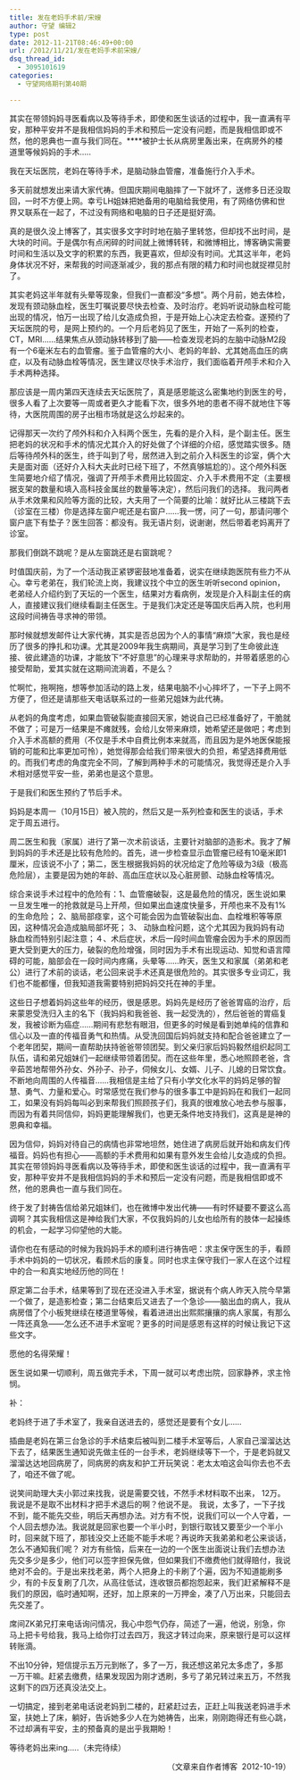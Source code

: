 ```yaml
---
title: 发在老妈手术前/宋嫂
author: 守望 编辑2
type: post
date: 2012-11-21T08:46:49+00:00
url: /2012/11/21/发在老妈手术前宋嫂/
dsq_thread_id:
  - 3095101619
categories:
  - 守望网络期刊第40期

---
```

其实在带领妈妈寻医看病以及等待手术，即使和医生谈话的过程中，我一直满有平安，那种平安并不是我相信妈妈的手术和预后一定没有问题，而是我相信即或不然，他的恩典也一直与我们同在。****<!--more-->被护士长从病房里轰出来，在病房外的楼道里等候妈妈的手术&#8230;..

我在天坛医院，老妈在等待手术，是脑动脉血管瘤，准备施行介入手术。

多天前就想发出来请大家代祷。但国庆期间电脑摔了一下就坏了，送修多日还没取回，一时不方便上网。幸亏LH姐妹把她备用的电脑给我使用，有了网络仿佛和世界又联系在一起了，不过没有网络和电脑的日子还是挺好滴。

真的是很久没上博客了，其实很多文字时时地在脑子里转悠，但却找不出时间，是大块的时间。于是偶尔有点闲碎的时间就上微博转转，和微博相比，博客确实需要时间和生活以及文字的积累的东西，我更喜欢，但却没有时间。尤其这半年，老妈身体状况不好，来帮我的时间逐渐减少，我的那点有限的精力和时间也就捉襟见肘了。

其实老妈这半年就有头晕等现象，但我们一直都没“多想”。两个月前，她去体检，发现有颈动脉血栓，医生叮嘱说要尽快去检查、及时治疗。老妈听说动脉血栓可能出现的情况，怕万一出现了给儿女造成负担，于是开始上心决定去检查。遂预约了天坛医院的号，是网上预约的。一个月后老妈见了医生，开始了一系列的检查，CT，MRI……结果焦点从颈动脉转移到了脑——检查发现老妈的左脑中动脉M2段有一个6毫米左右的血管瘤。鉴于血管瘤的大小、老妈的年龄、尤其她高血压的病症，以及有动脉血栓等情况，医生建议尽快手术治疗，我们面临着开颅手术和介入手术两种选择。

那应该是一周内第四天连续去天坛医院了，真是感恩能这么密集地约到医生的号，很多人看了上次要等一周或者更久才能看下次，很多外地的患者不得不就地住下等待，大医院周围的房子出租市场就是这么炒起来的。

记得那天一次约了颅外科和介入科两个医生，先看的是介入科，是个副主任。医生把老妈的状况和手术的情况尤其介入的好处做了个详细的介绍，感觉踏实很多。随后等待颅外科的医生，终于叫到了号，居然进入到之前介入科医生的诊室，俩个大夫是面对面（还好介入科大夫此时已经下班了，不然真够尴尬的）。这个颅外科医生简要地介绍了情况，强调了开颅手术费用比较固定、介入手术费用不定（主要根据支架的数量和填入高科技金属丝的数量等决定），然后问我们的选择。 我问两者从手术效果和风险等方面的比较，大夫用了一个简要的比喻：就好比从三楼跳下去（诊室在三楼）你是选择左窗户呢还是右窗户……我一愣，问了一句，那请问哪个窗户底下有垫子？医生回答：都没有。我无语片刻，说谢谢，然后带着老妈离开了诊室。

那我们倒跳不跳呢？是从左窗跳还是右窗跳呢？

时值国庆前，为了一个活动我正紧锣密鼓地准备着，说实在继续跑医院有些力不从心。幸亏老弟在，我们轮流上岗，我建议找个中立的医生听听second opinion，老弟经人介绍约到了天坛的一个医生，结果对方看病例，发现是介入科副主任的病人，直接建议我们继续看副主任医生。于是我们决定还是等国庆后再入院，也利用这段时间祷告寻求神的带领。

那时候就想发邮件让大家代祷，其实是否总因为个人的事情“麻烦”大家，我也是经历了很多的挣扎和功课。尤其是2009年我生病期间，真是学习到了生命彼此连接、彼此建造的功课，才能放下“不好意思”的心理来寻求帮助的，并带着感恩的心接受帮助，爱其实就在这期间流淌着，不是么？

忙啊忙，拖啊拖，想等参加活动的路上发，结果电脑不小心摔坏了，一下子上网不方便了，但还是请那些天电话联系过的一些弟兄姐妹为此代祷。

从老妈的角度考虑，如果血管破裂能直接回天家，她说自己已经准备好了，干脆就不做了；可是万一结果是不瘫就残，会给儿女带来麻烦，她希望还是做吧；考虑到介入手术高额的费用（不仅是手术中自费比例本来就高，而且因为是外地医保能报销的可能和比率更加可怜），她觉得那会给我们带来很大的负担，希望选择费用低的。而我们考虑的角度完全不同，了解到两种手术的可能情况，我觉得还是介入手术相对感觉平安一些，弟弟也是这个意思。

于是我们和医生预约了节后手术。

妈妈是本周一（10月15日）被入院的，然后又是一系列检查和医生的谈话，手术定于周五进行。

周二医生和我（家属）进行了第一次术前谈话，主要针对脑部的造影术。我才了解到妈妈的手术还是比较有危险的。首先，进一步检查显示血管瘤已经有10毫米即1厘米，应该说不小了；第二，医生根据我妈妈的状况给定了危险等级为3级（极高危险层），主要是因为她的年龄、高血压症状以及心脏房颤、动脉血栓等情况。

综合来说手术过程中的危险有：1、血管瘤破裂，这是最危险的情况，医生说如果一旦发生唯一的抢救就是马上开颅，但如果出血速度快量多，开颅也来不及有1%的生命危险； 2、脑局部痉挛，这个可能会因为血管破裂出血、血栓堆积等等原因，这种情况会造成脑局部坏死； 3、 动脉血栓问题，这个尤其因为我妈妈有动脉血栓而特别引起注意；４、术后症状，术后一段时间血管瘤会因为手术的原因而更大受到更大的压力，破裂的危险增强，同时因为手术有出现运动、知觉和语言障碍的可能，脑部会在一段时间内疼痛，头晕等……昨天，医生又和家属（弟弟和老公）进行了术前的谈话，老公回来说手术还真是很危险的。其实很多专业词汇，我们也不能都懂，但我知道我需要特别把妈妈交托在神的手里。

这些日子想着妈妈这些年的经历，很是感恩。妈妈先是经历了爸爸胃癌的治疗，后来蒙恩受洗归入主的名下（我妈妈和我爸爸、我一起受洗的），然后爸爸的胃癌复发，我被诊断为癌症……期间有悲愁有眼泪，但更多的时候是看到她单纯的信靠和信心以及一直的传福音勇气和热情。从受洗回国后妈妈就支持和配合爸爸建立了一个老年团契，期间一直帮助扶持爸爸带领团契。到父亲归家后妈妈毅然组织起同工队伍，请和弟兄姐妹们一起继续带领着团契。而在这些年里，悉心地照顾老爸，含辛茹苦地帮带外孙女、外孙子、孙子，伺候女儿、女婿、儿子、儿媳的日常饮食。不断地向周围的人传福音……我相信是主给了只有小学文化水平的妈妈足够的智慧、勇气、力量和爱心。时常感觉在我们参与的很多事工中是妈妈在和我们一起同工，如果没有妈妈每叫必到来帮我们照顾孩子们，我真的很难放心地去参与服事，而因为有着共同信仰，妈妈更能理解我们，也更无条件地支持我们，这真是是神的恩典和幸福。

因为信仰，妈妈对待自己的病情也非常地坦然，她住进了病房后就开始和病友们传福音。妈妈也有担心——高额的手术费用和如果有意外发生会给儿女造成的负担。其实在带领妈妈寻医看病以及等待手术，即使和医生谈话的过程中，我一直满有平安，那种平安并不是我相信妈妈的手术和预后一定没有问题，而是我相信即或不然，他的恩典也一直与我们同在。

终于发了封祷告信给弟兄姐妹们，也在微博中发出代祷——有时怀疑要不要这么高调啊？其实我相信这是神给我们大家，不仅我妈妈的儿女也给所有的肢体一起操练的机会，一起学习仰望他的大能。

请你也在有感动的时候为我妈妈手术的顺利进行祷告吧：求主保守医生的手，看顾手术中妈妈的一切状况，看顾术后的康复。同时也求主保守我们一家人在这个过程中的合一和真实地经历他的同在！

原定第二台手术，结果等到了现在还没进入手术室，据说有个病人昨天入院今早第一个做了，是造影检查；第二台结束后又进去了一个急诊——脑出血的病人，我从病房借了个小板凳继续在楼道里等候，看着进进出出熙熙攘攘的病人家属，有那么一阵还真急——怎么还不进手术室呢？更多的时间是感恩有这样的时候让我记下这些文字。

愿他的名得荣耀！

医生说如果一切顺利，周五做完手术，下周一就可以考虑出院，回家静养，求主怜悯。

补：

老妈终于进了手术室了，我亲自送进去的，感觉还是要有个女儿……

插曲是老妈在第三台急诊的手术结束后被叫到二楼手术室等后，人家自己溜溜达达下去了，结果医生通知说先做主任的一台手术，老妈继续等下一个，于是老妈就又溜溜达达地回病房了，同病房的病友和护工开玩笑说：老太太咱这会叫你去也不去了，咱还不做了呢。

说笑间助理大夫小郭过来找我，说是需要交钱，不然手术材料取不出来， 12万。我说是不是取不出材料才把手术退后的啊？他说不是。 我说，太多了，一下子找不到，能不能先交些，明后天再想办法。对方有不悦，说我们可以一个人守着，一个人回去想办法。我说就是回家也要一个半小时，到银行取钱又要至少一个半小时，回来就下班了，那钱没交上还能不能手术呢？再说昨天我弟弟和老公来谈话，怎么不通知我们呢？ 对方有些恼，后来在一边的一个医生出面说让我们去想办法先交多少是多少，他们可以签字担保先做，但如果我们不缴费他们就得赔付，我说绝对不会的。于是出来找老弟，两个人把身上的卡刷了个遍，因为不知道能刷多少，有的卡反复刷了几次，从高往低试，连收银员都抱怨起来，我们赶紧解释不是我们的原因，临时通知啊，还好，加上原来的一万押金，凑了八万出来，只能回去先交差了。

席间ZK弟兄打来电话询问情况，我心中怨气仍存，简述了一遍，他说，别急，你马上把卡号给我，我马上给你打过去四万，我这才转过向来，原来银行是可以这样转账滴。

不出10分钟，短信提示五万元到帐了，多了一万，我还想这弟兄太多虑了，多那一万干嘛。赶紧去缴费，结果发现因为刚才透刷，多亏了弟兄转过来五万，不然我这剩下的四万还真没法交上。

一切搞定，接到老弟电话说老妈到二楼的，赶紧赶过去，正赶上叫我送老妈进手术室，扶她上了床，躺好，告诉她多少人在为她祷告，出来，刚刚跑得还有些心跳，不过却满有平安，主的预备真的是出乎我期盼！

等待老妈出来ing&#8230;..（未完待续）

<p style="text-align: right;">
  （文章来自作者博客  2012-10-19）
</p>

&nbsp;

&nbsp;

&nbsp;